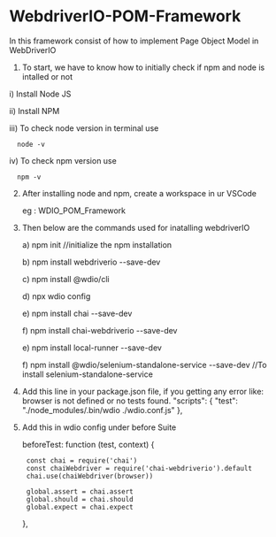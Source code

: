 # WebdriverIO-POM-Framework

In this framework consist of how to implement Page Object Model in WebDriverIO
1) To start, we have to know how to initially check if npm and node is intalled or not

  i) Install Node JS
  
  ii) Install NPM
  
  iii) To check node version in terminal use 
  
      node -v
      
  iv) To check npm version use 
  
      npm -v
2) After installing node and npm, create a workspace in ur VSCode 

    eg : WDIO_POM_Framework
    
3) Then below are the commands used for inatalling webdriverIO

    a) npm init    //initialize the npm installation 
    
    b) npm install webdriverio --save-dev
    
    c) npm install @wdio/cli
    
    d) npx wdio config
    
    e) npm install chai --save-dev
    
    f) npm install chai-webdriverio --save-dev
    
    e) npm install local-runner --save-dev
    
    f) npm install @wdio/selenium-standalone-service --save-dev //To install selenium-standalone-service
    
4) Add this line in your package.json file, if you getting any error like: browser is not defined or no tests found.
      "scripts": {
      "test": "./node_modules/.bin/wdio ./wdio.conf.js"
       },
       
5) Add this in wdio config under before Suite

      beforeTest: function (test, context) {
      
        const chai = require('chai')
        const chaiWebdriver = require('chai-webdriverio').default
        chai.use(chaiWebdriver(browser))
        
        global.assert = chai.assert
        global.should = chai.should
        global.expect = chai.expect
    },
 
